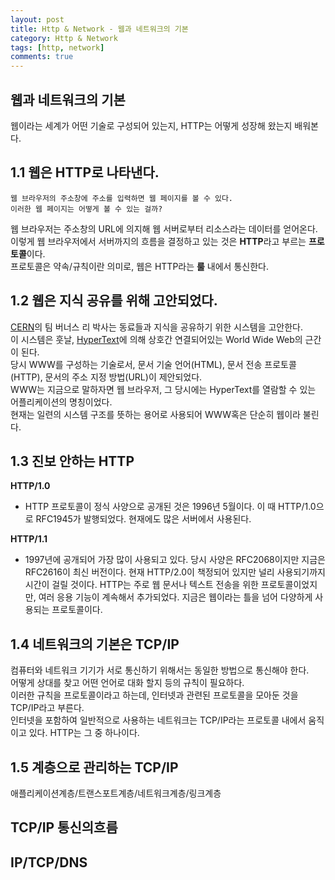 ```yaml
---
layout: post
title: Http & Network - 웹과 네트워크의 기본
category: Http & Network
tags: [http, network]
comments: true
---
```


## 웹과 네트워크의 기본
웹이라는 세계가 어떤 기술로 구성되어 있는지, HTTP는 어떻게 성장해 왔는지 배워본다.


## 1.1 웹은 HTTP로 나타낸다.
```
웹 브라우저의 주소창에 주소를 입력하면 웹 페이지를 볼 수 있다. 
이러한 웹 페이지는 어떻게 볼 수 있는 걸까?
```
웹 브라우저는 주소창의 URL에 의지해 웹 서버로부터 리소스라는 데이터를 얻어온다.  
이렇게 웹 브라우저에서 서버까지의 흐름을 결정하고 있는 것은 **HTTP**라고 부르는 **프로토콜**이다.   
프로토콜은 약속/규칙이란 의미로, 웹은 HTTP라는 **룰** 내에서 통신한다.  


## 1.2 웹은 지식 공유를 위해 고안되었다.
[CERN](https://ko.wikipedia.org/wiki/%EC%9C%A0%EB%9F%BD_%EC%9E%85%EC%9E%90_%EB%AC%BC%EB%A6%AC_%EC%97%B0%EA%B5%AC%EC%86%8C)의 
팀 버너스 리 박사는 동료들과 지식을 공유하기 위한 시스템을 고안한다.   
이 시스템은 훗날, [HyperText](https://ko.wikipedia.org/wiki/%ED%95%98%EC%9D%B4%ED%8D%BC%ED%85%8D%EC%8A%A4%ED%8A%B8)에 
의해 상호간 연결되어있는 World Wide Web의 근간이 된다.  
당시 WWW를 구성하는 기술로서, 문서 기술 언어(HTML), 문서 전송 프로토콜(HTTP), 문서의 주소 지정 방법(URL)이 제안되었다.  
WWW는 지금으로 말하자면 웹 브라우저, 그 당시에는 HyperText를 열람할 수 있는 어플리케이션의 명칭이었다.   
현재는 일련의 시스템 구조를 뜻하는 용어로 사용되어 WWW혹은 단순히 웹이라 불린다.  


## 1.3 진보 안하는 HTTP
**HTTP/1.0**  
- HTTP 프로토콜이 정식 사양으로 공개된 것은 1996년 5월이다. 이 때 HTTP/1.0으로 RFC1945가 발행되었다. 현재에도 많은 서버에서 사용된다.  

**HTTP/1.1**  
- 1997년에 공개되어 가장 많이 사용되고 있다. 당시 사양은 RFC2068이지만 지금은 RFC2616이 최신 버전이다.
현재 HTTP/2.0이 책정되어 있지만 널리 사용되기까지 시간이 걸릴 것이다. 
HTTP는 주로 웹 문서나 텍스트 전송을 위한 프로토콜이었지만, 여러 응용 기능이 계속해서 추가되었다.
지금은 웹이라는 틀을 넘어 다양하게 사용되는 프로토콜이다.


## 1.4 네트워크의 기본은 TCP/IP
컴퓨터와 네트워크 기기가 서로 통신하기 위해서는 동일한 방법으로 통신해야 한다.   
어떻게 상대를 찾고 어떤 언어로 대화 할지 등의 규칙이 필요하다.  
이러한 규칙을 프로토콜이라고 하는데, 인터넷과 관련된 프로토콜을 모아둔 것을 TCP/IP라고 부른다.   
인터넷을 포함하여 일반적으로 사용하는 네트워크는 TCP/IP라는 프로토콜 내에서 움직이고 있다. HTTP는 그 중 하나이다.  


## 1.5 계층으로 관리하는 TCP/IP
애플리케이션계층/트랜스포트계층/네트워크계층/링크계층

## TCP/IP 통신의흐름

## IP/TCP/DNS


